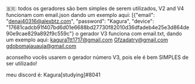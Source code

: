 🇧🇷: todos os geradores são bem simples de serem utilizados, V2  and V4 funcionam
com email.json
dando um exemplo aqui:
[{"email": "denaj40316@alexbtz.com", "password": "Kagura", "device": "17681cadcb91f407bd6d01e6688bd27730f82010d36dfadeb4e25e3d864de90e9cae829a892f9c559c"}
o gerador V3  funciona com email.txt, dando um exemplo aqui:
kaguraTtt1717@gmail.com
Gfzadatry@gmail.com
gdobomajauauja@gmail.com


aconselho vocês usarem o gerador número V3, pois ele é bem SIMPLES de ser utilizado!




meu discord é: Kagura[studying]#8041
